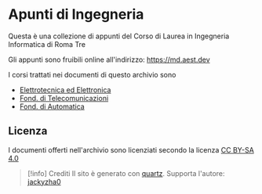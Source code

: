 # Apunti di Ingegneria

Questa è una collezione di appunti del Corso di Laurea in Ingegneria Informatica di Roma Tre

Gli appunti sono fruibili online all'indirizzo: https://md.aest.dev

I corsi trattati nei documenti di questo archivio sono
- [Elettrotecnica ed Elettronica](content/Elettrotecnica)
- [Fond. di Telecomunicazioni](content/Telecomunicazioni)
- [Fond. di Automatica](content/Automatica)

## Licenza

I documenti offerti nell'archivio sono licenziati secondo la licenza [CC BY-SA 4.0](https://creativecommons.org/licenses/by-sa/4.0)

>[!info] Crediti
Il sito è generato con [quartz](https://quartz.jzhao.xyz/). Supporta l'autore: [jackyzha0](https://github.com/sponsors/jackyzha0)
